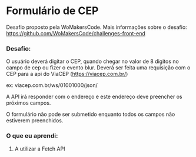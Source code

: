 # Formulário de CEP
Desafio proposto pela WoMakersCode.
Mais informações sobre o desafio: https://github.com/WoMakersCode/challenges-front-end

### Desafio:
O usuário deverá digitar o CEP, quando chegar no valor de 8 digitos no campo de cep ou fizer o evento blur. Deverá ser feita uma requisição com o CEP para a api do ViaCEP (https://viacep.com.br/)

ex: viacep.com.br/ws/01001000/json/

A API irá responder com o endereço e este endereço deve preencher os próximos campos.

O formulário não pode ser submetido enquanto todos os campos não estiverem preenchidos.

### O que eu aprendi:
<ol>
  <li>A utilizar a Fetch API </li>
</ol>
